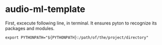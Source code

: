 # audio-ml-template

First, excecute following line, in terminal. It ensures pyton to recognize its packages and modules.
```
export PYTHONPATH="${PYTHONPATH}:/path/of/the/project/directory"
```
